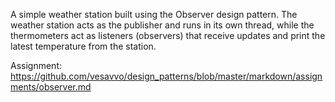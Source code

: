A simple weather station built using the Observer design pattern. The weather station acts as the publisher and runs in its own thread, while the thermometers act as listeners (observers) that receive updates and print the latest temperature from the station.

Assignment: https://github.com/vesavvo/design_patterns/blob/master/markdown/assignments/observer.md